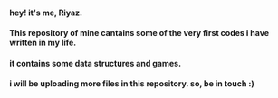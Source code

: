#### hey! it's me, Riyaz.
#### This repository of mine cantains some of the very first codes i have written in my life.
#### it contains some data structures and games.
#### i will be uploading more files in this repository. so, be in touch :)
